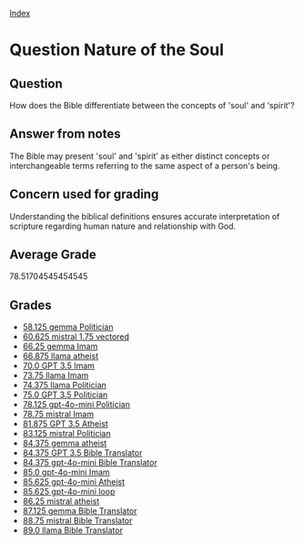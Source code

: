 
[Index](../../index.md)
# Question Nature of the Soul
## Question
How does the Bible differentiate between the concepts of 'soul' and 'spirit'?

## Answer from notes
The Bible may present 'soul' and 'spirit' as either distinct concepts or interchangeable terms referring to the same aspect of a person's being.

## Concern used for grading
Understanding the biblical definitions ensures accurate interpretation of scripture regarding human nature and relationship with God.

## Average Grade
78.51704545454545

## Grades
 * [58.125 gemma Politician](../answers/gemma_Politician/Nature_of_the_Soul.md)
 * [60.625 mistral 1.75 vectored](../answers/mistral_1.75_vectored/Nature_of_the_Soul.md)
 * [66.25 gemma Imam](../answers/gemma_Imam/Nature_of_the_Soul.md)
 * [66.875 llama atheist](../answers/llama_atheist/Nature_of_the_Soul.md)
 * [70.0 GPT 3.5 Imam](../answers/GPT_3.5_Imam/Nature_of_the_Soul.md)
 * [73.75 llama Imam](../answers/llama_Imam/Nature_of_the_Soul.md)
 * [74.375 llama Politician](../answers/llama_Politician/Nature_of_the_Soul.md)
 * [75.0 GPT 3.5 Politician](../answers/GPT_3.5_Politician/Nature_of_the_Soul.md)
 * [78.125 gpt-4o-mini Politician](../answers/gpt-4o-mini_Politician/Nature_of_the_Soul.md)
 * [78.75 mistral Imam](../answers/mistral_Imam/Nature_of_the_Soul.md)
 * [81.875 GPT 3.5 Atheist](../answers/GPT_3.5_Atheist/Nature_of_the_Soul.md)
 * [83.125 mistral Politician](../answers/mistral_Politician/Nature_of_the_Soul.md)
 * [84.375 gemma atheist](../answers/gemma_atheist/Nature_of_the_Soul.md)
 * [84.375 GPT 3.5 Bible Translator](../answers/GPT_3.5_Bible_Translator/Nature_of_the_Soul.md)
 * [84.375 gpt-4o-mini Bible Translator](../answers/gpt-4o-mini_Bible_Translator/Nature_of_the_Soul.md)
 * [85.0 gpt-4o-mini Imam](../answers/gpt-4o-mini_Imam/Nature_of_the_Soul.md)
 * [85.625 gpt-4o-mini Atheist](../answers/gpt-4o-mini_Atheist/Nature_of_the_Soul.md)
 * [85.625 gpt-4o-mini loop](../answers/gpt-4o-mini_loop/Nature_of_the_Soul.md)
 * [86.25 mistral atheist](../answers/mistral_atheist/Nature_of_the_Soul.md)
 * [87.125 gemma Bible Translator](../answers/gemma_Bible_Translator/Nature_of_the_Soul.md)
 * [88.75 mistral Bible Translator](../answers/mistral_Bible_Translator/Nature_of_the_Soul.md)
 * [89.0 llama Bible Translator](../answers/llama_Bible_Translator/Nature_of_the_Soul.md)
